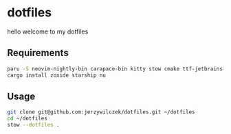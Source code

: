 # dotfiles

hello welcome to my dotfiles

## Requirements

```sh
paru -S neovim-nightly-bin carapace-bin kitty stow cmake ttf-jetbrains-mono-nerd git-delta
cargo install zoxide starship nu
```

## Usage

```sh
git clone git@github.com:jerzywilczek/dotfiles.git ~/dotfiles
cd ~/dotfiles
stow --dotfiles .
```
